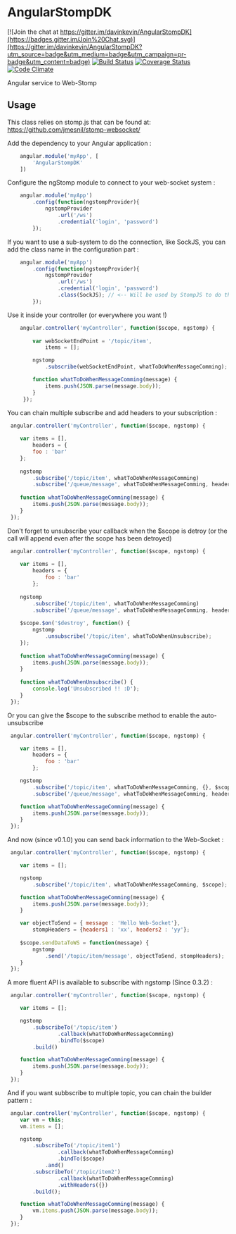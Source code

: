 AngularStompDK
============

[![Join the chat at https://gitter.im/davinkevin/AngularStompDK](https://badges.gitter.im/Join%20Chat.svg)](https://gitter.im/davinkevin/AngularStompDK?utm_source=badge&utm_medium=badge&utm_campaign=pr-badge&utm_content=badge)
[![Build Status](https://travis-ci.org/davinkevin/AngularStompDK.svg?branch=master)](https://travis-ci.org/davinkevin/AngularStompDK) [![Coverage Status](https://coveralls.io/repos/davinkevin/AngularStompDK/badge.svg?branch=master)](https://coveralls.io/r/davinkevin/AngularStompDK?branch=master) [![Code Climate](https://codeclimate.com/github/davinkevin/AngularStompDK/badges/gpa.svg)](https://codeclimate.com/github/davinkevin/AngularStompDK) 

Angular service to Web-Stomp

Usage
-----
This class relies on stomp.js that can be found at: https://github.com/jmesnil/stomp-websocket/

Add the dependency to your Angular application :

```js
    angular.module('myApp', [
        'AngularStompDK'
    ])
```

Configure the ngStomp module to connect to your web-socket system :

```js
    angular.module('myApp')
        .config(function(ngstompProvider){
            ngstompProvider
                .url('/ws')
                .credential('login', 'password')
        });
```

If you want to use a sub-system to do the connection, like SockJS, you can add the class name in the configuration part : 

```js
    angular.module('myApp')
        .config(function(ngstompProvider){
            ngstompProvider
                .url('/ws')
                .credential('login', 'password')
                .class(SockJS); // <-- Will be used by StompJS to do the connection
        });
```


Use it inside your controller (or everywhere you want !)

```js
    angular.controller('myController', function($scope, ngstomp) {
    
        var webSocketEndPoint = '/topic/item',
            items = [];

        ngstomp
            .subscribe(webSocketEndPoint, whatToDoWhenMessageComming);

        function whatToDoWhenMessageComming(message) {
            items.push(JSON.parse(message.body));
        }
     });
```

You can chain multiple subscribe and add headers to your subscription :

```js
 angular.controller('myController', function($scope, ngstomp) {
    
    var items = [], 
        headers = {
        foo : 'bar'            
    };
    
    ngstomp
        .subscribe('/topic/item', whatToDoWhenMessageComming)
        .subscribe('/queue/message', whatToDoWhenMessageComming, headers);
            
    function whatToDoWhenMessageComming(message) {
        items.push(JSON.parse(message.body));
    }
 });
```

Don't forget to unsubscribe your callback when the $scope is detroy (or the call will append even after the scope has been detroyed)

```js
 angular.controller('myController', function($scope, ngstomp) {
    
    var items = [], 
        headers = {
            foo : 'bar'            
        };
    
    ngstomp
        .subscribe('/topic/item', whatToDoWhenMessageComming)
        .subscribe('/queue/message', whatToDoWhenMessageComming, headers);
        
    $scope.$on('$destroy', function() {
        ngstomp
            .unsubscribe('/topic/item', whatToDoWhenUnsubscribe);
    });
    
    function whatToDoWhenMessageComming(message) {
        items.push(JSON.parse(message.body));
    }
    
    function whatToDoWhenUnsubscribe() {
        console.log('Unsubscribed !! :D');
    }
 });
```

Or you can give the $scope to the subscribe method to enable the auto-unsubscribe

```js
 angular.controller('myController', function($scope, ngstomp) {

    var items = [], 
        headers = {
            foo : 'bar'            
        };

    ngstomp
        .subscribe('/topic/item', whatToDoWhenMessageComming, {}, $scope)
        .subscribe('/queue/message', whatToDoWhenMessageComming, headers, $scope);

    function whatToDoWhenMessageComming(message) {
        items.push(JSON.parse(message.body));
    }
 });
```

And now (since v0.1.0) you can send back information to the Web-Socket : 

```js
 angular.controller('myController', function($scope, ngstomp) {

    var items = [];

    ngstomp
        .subscribe('/topic/item', whatToDoWhenMessageComming, $scope);

    function whatToDoWhenMessageComming(message) {
        items.push(JSON.parse(message.body));
    }

    var objectToSend = { message : 'Hello Web-Socket'},
        stompHeaders = {headers1 : 'xx', headers2 : 'yy'};
         
    $scope.sendDataToWS = function(message) {
        ngstomp
            .send('/topic/item/message', objectToSend, stompHeaders);
    }
 });
```

A more fluent API is available to subscribe with ngstomp (Since 0.3.2) : 

```js
 angular.controller('myController', function($scope, ngstomp) {

    var items = [];

    ngstomp
        .subscribeTo('/topic/item')
                .callback(whatToDoWhenMessageComming)
                .bindTo($scope)
        .build()

    function whatToDoWhenMessageComming(message) {
        items.push(JSON.parse(message.body));
    }
 });
```

And if you want subbscribe to multiple topic, you can chain the builder pattern :
```js
 angular.controller('myController', function($scope, ngstomp) {
    var vm = this;
    vm.items = [];

    ngstomp
        .subscribeTo('/topic/item1')
                .callback(whatToDoWhenMessageComming)
                .bindTo($scope)
            .and()
        .subscribeTo('/topic/item2')
                .callback(whatToDoWhenMessageComming)
                .withHeaders({})
        .build();

    function whatToDoWhenMessageComming(message) {
        vm.items.push(JSON.parse(message.body));
    }
 });
```
